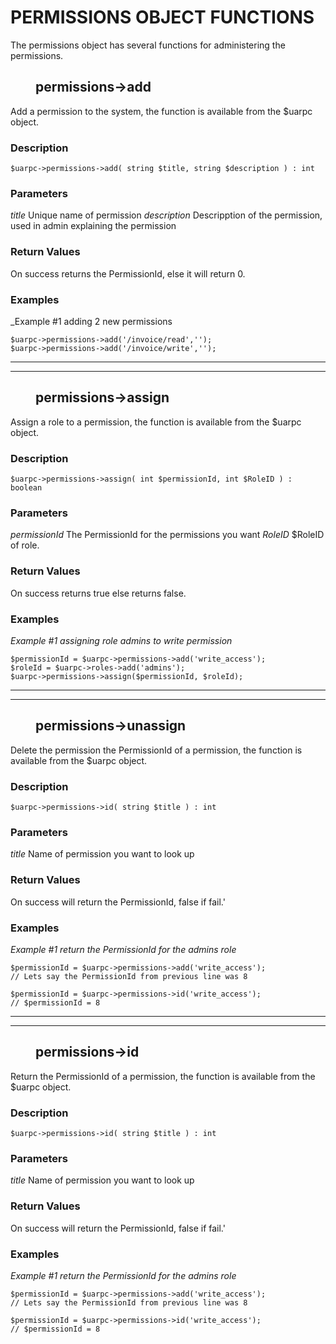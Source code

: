 <style>

</style>

# PERMISSIONS OBJECT FUNCTIONS

The permissions object has several functions for administering the permissions.

## <dd>**permissions->add**</dd>

Add a permission to the system, the function is available from the $uarpc object.

### **Description**

    $uarpc->permissions->add( string $title, string $description ) : int

### **Parameters**

_title_
    Unique name of permission
_description_
    Descripption of the permission, used in admin explaining the permission

### **Return Values**

On success returns the PermissionId, else it will return 0.

### **Examples**

_Example #1 adding 2 new permissions

    $uarpc->permissions->add('/invoice/read','');
    $uarpc->permissions->add('/invoice/write','');


<hr>
<hr>

## <dd>**permissions->assign**</dd>

Assign a role to a permission, the function is available from the $uarpc object.

### **Description**

    $uarpc->permissions->assign( int $permissionId, int $RoleID ) : boolean

### **Parameters**

_permissionId_
    The PermissionId for the permissions you want
_RoleID_
    $RoleID of role.

### **Return Values**

On success returns true else returns false.

### **Examples**

_Example #1 assigning role admins to write permission_

    $permissionId = $uarpc->permissions->add('write_access');
    $roleId = $uarpc->roles->add('admins');
    $uarpc->permissions->assign($permissionId, $roleId);

<hr>
<hr>

## <dd>**permissions->unassign**</dd>

Delete the permission   the PermissionId of a permission, the function is available from the $uarpc object.

### **Description**

    $uarpc->permissions->id( string $title ) : int

### **Parameters**

_title_
    Name of permission you want to look up

### **Return Values**

On success will return the PermissionId, false if fail.'

### **Examples**

_Example #1 return the PermissionId for the admins role_

    $permissionId = $uarpc->permissions->add('write_access');
    // Lets say the PermissionId from previous line was 8

    $permissionId = $uarpc->permissions->id('write_access');
    // $permissionId = 8


<hr>
<hr>

## <dd>**permissions->id**</dd>

Return the PermissionId of a permission, the function is available from the $uarpc object.

### **Description**

    $uarpc->permissions->id( string $title ) : int

### **Parameters**

_title_
    Name of permission you want to look up

### **Return Values**

On success will return the PermissionId, false if fail.'

### **Examples**

_Example #1 return the PermissionId for the admins role_

    $permissionId = $uarpc->permissions->add('write_access');
    // Lets say the PermissionId from previous line was 8

    $permissionId = $uarpc->permissions->id('write_access');
    // $permissionId = 8

